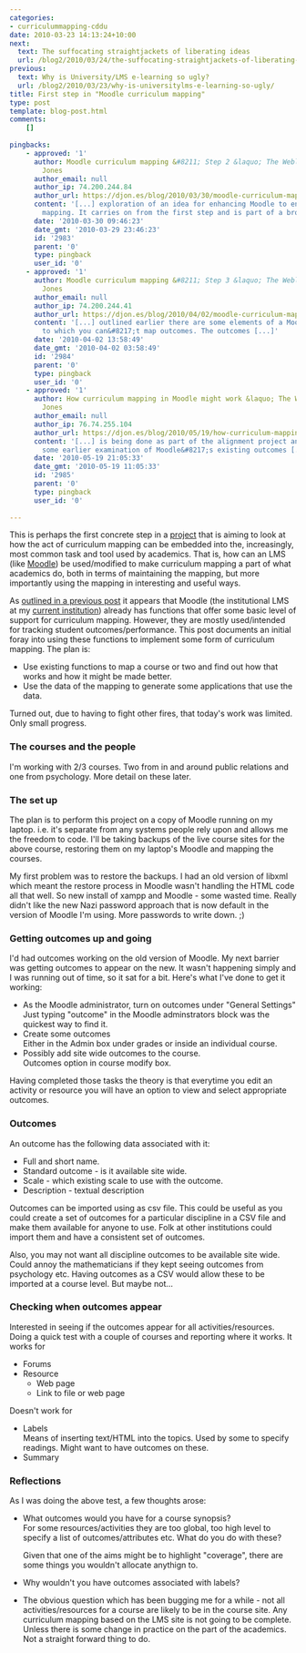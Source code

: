 ```yaml
---
categories:
- curriculummapping-cddu
date: 2010-03-23 14:13:24+10:00
next:
  text: The suffocating straightjackets of liberating ideas
  url: /blog2/2010/03/24/the-suffocating-straightjackets-of-liberating-ideas/
previous:
  text: Why is University/LMS e-learning so ugly?
  url: /blog2/2010/03/23/why-is-universitylms-e-learning-so-ugly/
title: First step in "Moodle curriculum mapping"
type: post
template: blog-post.html
comments:
    []
    
pingbacks:
    - approved: '1'
      author: Moodle curriculum mapping &#8211; Step 2 &laquo; The Weblog of (a) David
        Jones
      author_email: null
      author_ip: 74.200.244.84
      author_url: https://djon.es/blog/2010/03/30/moodle-curriculum-mapping-step-2/
      content: '[...] exploration of an idea for enhancing Moodle to enable curriculum
        mapping. It carries on from the first step and is part of a broader [...]'
      date: '2010-03-30 09:46:23'
      date_gmt: '2010-03-29 23:46:23'
      id: '2983'
      parent: '0'
      type: pingback
      user_id: '0'
    - approved: '1'
      author: Moodle curriculum mapping &#8211; Step 3 &laquo; The Weblog of (a) David
        Jones
      author_email: null
      author_ip: 74.200.244.41
      author_url: https://djon.es/blog/2010/04/02/moodle-curriculum-mapping-step-3/
      content: '[...] outlined earlier there are some elements of a Moodle course site
        to which you can&#8217;t map outcomes. The outcomes [...]'
      date: '2010-04-02 13:58:49'
      date_gmt: '2010-04-02 03:58:49'
      id: '2984'
      parent: '0'
      type: pingback
      user_id: '0'
    - approved: '1'
      author: How curriculum mapping in Moodle might work &laquo; The Weblog of (a) David
        Jones
      author_email: null
      author_ip: 76.74.255.104
      author_url: https://djon.es/blog/2010/05/19/how-curriculum-mapping-in-moodle-might-work/
      content: '[...] is being done as part of the alignment project and picks up from
        some earlier examination of Moodle&#8217;s existing outcomes [...]'
      date: '2010-05-19 21:05:33'
      date_gmt: '2010-05-19 11:05:33'
      id: '2985'
      parent: '0'
      type: pingback
      user_id: '0'
    
---
```

This is perhaps the first concrete step in a [project](/blog2/research/curriculum-mapping/) that is aiming to look at how the act of curriculum mapping can be embedded into the, increasingly, most common task and tool used by academics. That is, how can an LMS (like [Moodle](http://moodle.org/)) be used/modified to make curriculum mapping a part of what academics do, both in terms of maintaining the mapping, but more importantly using the mapping in interesting and useful ways.

As [outlined in a previous post](/blog2/2010/03/10/moodle-outcomes-metadata-and-curriculum-mapping/) it appears that Moodle (the institutional LMS at my [current institution](http://www.cqu.edu.au/)) already has functions that offer some basic level of support for curriculum mapping. However, they are mostly used/intended for tracking student outcomes/performance. This post documents an initial foray into using these functions to implement some form of curriculum mapping. The plan is:

- Use existing functions to map a course or two and find out how that works and how it might be made better.
- Use the data of the mapping to generate some applications that use the data.

Turned out, due to having to fight other fires, that today's work was limited. Only small progress.

### The courses and the people

I'm working with 2/3 courses. Two from in and around public relations and one from psychology. More detail on these later.

### The set up

The plan is to perform this project on a copy of Moodle running on my laptop. i.e. it's separate from any systems people rely upon and allows me the freedom to code. I'll be taking backups of the live course sites for the above course, restoring them on my laptop's Moodle and mapping the courses.

My first problem was to restore the backups. I had an old version of libxml which meant the restore process in Moodle wasn't handling the HTML code all that well. So new install of xampp and Moodle - some wasted time. Really didn't like the new Nazi password approach that is now default in the version of Moodle I'm using. More passwords to write down. ;)

### Getting outcomes up and going

I'd had outcomes working on the old version of Moodle. My next barrier was getting outcomes to appear on the new. It wasn't happening simply and I was running out of time, so it sat for a bit. Here's what I've done to get it working:

- As the Moodle administrator, turn on outcomes under "General Settings"  
    Just typing "outcome" in the Moodle adminstrators block was the quickest way to find it.
- Create some outcomes  
    Either in the Admin box under grades or inside an individual course.
- Possibly add site wide outcomes to the course.  
    Outcomes option in course modify box.

Having completed those tasks the theory is that everytime you edit an activity or resource you will have an option to view and select appropriate outcomes.

### Outcomes

An outcome has the following data associated with it:

- Full and short name.
- Standard outcome - is it available site wide.
- Scale - which existing scale to use with the outcome.
- Description - textual description

Outcomes can be imported using as csv file. This could be useful as you could create a set of outcomes for a particular discipline in a CSV file and make them available for anyone to use. Folk at other institutions could import them and have a consistent set of outcomes.

Also, you may not want all discipline outcomes to be available site wide. Could annoy the mathematicians if they kept seeing outcomes from psychology etc. Having outcomes as a CSV would allow these to be imported at a course level. But maybe not...

### Checking when outcomes appear

Interested in seeing if the outcomes appear for all activities/resources. Doing a quick test with a couple of courses and reporting where it works. It works for

- Forums
- Resource
    - Web page
    - Link to file or web page

Doesn't work for

- Labels  
    Means of inserting text/HTML into the topics. Used by some to specify readings. Might want to have outcomes on these.
- Summary

### Reflections

As I was doing the above test, a few thoughts arose:

- What outcomes would you have for a course synopsis?  
    For some resources/activities they are too global, too high level to specify a list of outcomes/attributes etc. What do you do with these?
    
    Given that one of the aims might be to highlight "coverage", there are some things you wouldn't allocate anythign to.
    
- Why wouldn't you have outcomes associated with labels?
- The obvious question which has been bugging me for a while - not all activities/resources for a course are likely to be in the course site. Any curriculum mapping based on the LMS site is not going to be complete. Unless there is some change in practice on the part of the academics. Not a straight forward thing to do.